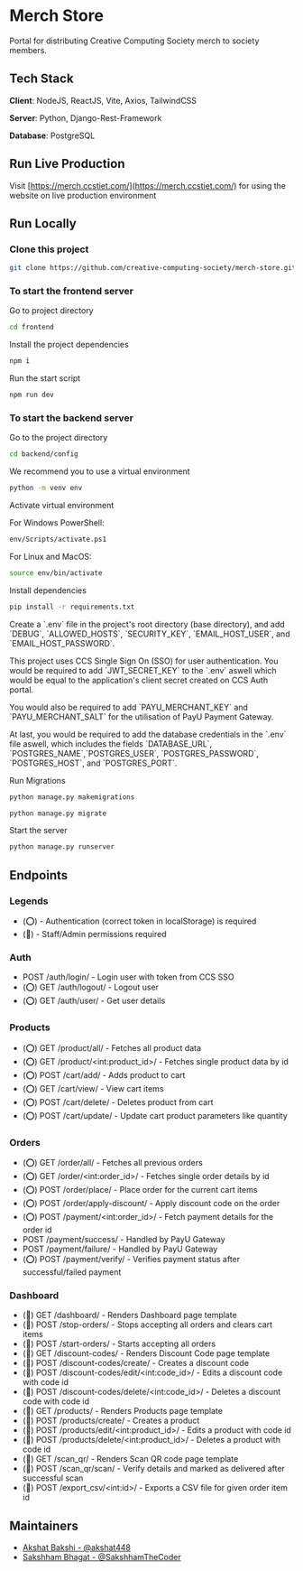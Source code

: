 # Merch Store

Portal for distributing Creative Computing Society merch to society members.

## Tech Stack

**Client**: NodeJS, ReactJS, Vite, Axios, TailwindCSS

**Server**: Python, Django-Rest-Framework

**Database**: PostgreSQL

## Run Live Production

Visit [https://merch.ccstiet.com/](https://merch.ccstiet.com/) for using the website on live production environment

## Run Locally

### Clone this project

```sh
git clone https://github.com/creative-computing-society/merch-store.git
```

### To start the frontend server

Go to project directory

```sh
cd frontend
```

Install the project dependencies

```sh
npm i
```

Run the start script

```sh
npm run dev
```

### To start the backend server

Go to the project directory

```sh
cd backend/config
```

We recommend you to use a virtual environment

```sh
python -m venv env
```

Activate virtual environment

For Windows PowerShell:

```sh
env/Scripts/activate.ps1
```

For Linux and MacOS:

```sh
source env/bin/activate
```

Install dependencies

```sh
pip install -r requirements.txt
```

Create a \`.env\` file in the project's root directory (base directory), and add \`DEBUG\`, \`ALLOWED_HOSTS\`, \`SECURITY_KEY\`, \`EMAIL_HOST_USER\`, and \`EMAIL_HOST_PASSWORD\`.

This project uses CCS Single Sign On (SSO) for user authentication. You would be required to add \`JWT_SECRET_KEY\` to the \`.env\` aswell which would be equal to the application's client secret created on CCS Auth portal.

You would also be required to add \`PAYU_MERCHANT_KEY\` and \`PAYU_MERCHANT_SALT\` for the utilisation of PayU Payment Gateway.

At last, you would be required to add the database credentials in the \`.env\` file aswell, which includes the fields \`DATABASE_URL\`, \`POSTGRES_NAME\`,\`POSTGRES_USER\`, \`POSTGRES_PASSWORD\`, \`POSTGRES_HOST\`, and \`POSTGRES_PORT\`.

Run Migrations

```sh
python manage.py makemigrations
```

```sh
python manage.py migrate
```

Start the server

```sh
python manage.py runserver
```

## Endpoints

### Legends

-   (⭕) - Authentication (correct token in localStorage) is required
-   (🔵) - Staff/Admin permissions required

### Auth

-   POST /auth/login/ - Login user with token from CCS SSO
-   (⭕) GET /auth/logout/ - Logout user
-   (⭕) GET /auth/user/ - Get user details

### Products

-   (⭕) GET /product/all/ - Fetches all product data
-   (⭕) GET /product/\<int:product_id\>/ - Fetches single product data by id
-   (⭕) POST /cart/add/ - Adds product to cart
-   (⭕) GET /cart/view/ - View cart items
-   (⭕) POST /cart/delete/ - Deletes product from cart
-   (⭕) POST /cart/update/ - Update cart product parameters like quantity

### Orders

-   (⭕) GET /order/all/ - Fetches all previous orders
-   (⭕) GET /order/\<int:order_id\>/ - Fetches single order details by id
-   (⭕) POST /order/place/ - Place order for the current cart items
-   (⭕) POST /order/apply-discount/ - Apply discount code on the order
-   (⭕) POST /payment/\<int:order_id\>/ - Fetch payment details for the order id
-   POST /payment/success/ - Handled by PayU Gateway
-   POST /payment/failure/ - Handled by PayU Gateway
-   (⭕) POST /payment/verify/ - Verifies payment status after successful/failed payment

### Dashboard

-   (🔵) GET /dashboard/ - Renders Dashboard page template
-   (🔵) POST /stop-orders/ - Stops accepting all orders and clears cart items
-   (🔵) POST /start-orders/ - Starts accepting all orders
-   (🔵) GET /discount-codes/ - Renders Discount Code page template
-   (🔵) POST /discount-codes/create/ - Creates a discount code
-   (🔵) POST /discount-codes/edit/\<int:code_id\>/ - Edits a discount code with code id
-   (🔵) POST /discount-codes/delete/\<int:code_id\>/ - Deletes a discount code with code id
-   (🔵) GET /products/ - Renders Products page template
-   (🔵) POST /products/create/ - Creates a product
-   (🔵) POST /products/edit/\<int:product_id\>/ - Edits a product with code id
-   (🔵) POST /products/delete/\<int:product_id\>/ - Deletes a product with code id
-   (🔵) GET /scan_qr/ - Renders Scan QR code page template 
-   (🔵) POST /scan_qr/scan/ - Verify details and marked as delivered after successful scan
-   (🔵) POST /export_csv/\<int:id\>/ - Exports a CSV file for given order item id

## Maintainers

-   [Akshat Bakshi - @akshat448](https://github.com/akshat448/)
-   [Sakshham Bhagat - @SakshhamTheCoder](https://github.com/sakshhamthecoder/)

